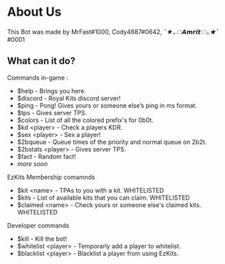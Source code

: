 # About Us

This Bot was made by MrFast#1000, Cody4687#0642, *ﾟ★｡☁𝘼𝙢𝙧𝙞𝙩☁｡★ﾟ*#0001

## What can it do?

Commands in-game :
* $help - Brings you here.
* $discord - Royal Kits discord server!
* $ping - Pong! Gives yours or someone else’s ping in ms format.
* $tps - Gives server TPS.
* $colors - List of all the colored prefix's for 0b0t.
* $kd \<player> - Check a players KDR.
* $sex \<player> - Sex a player!
* $2bqueue - Queue times of the priority and normal queue on 2b2t.
* $2bstats \<player> - Gives server TPS.
* $fact - Random fact!
* *more soon*

EzKits Membership comamnds
* $kit \<name> - TPAs to you with a kit. WHITELISTED
* $kits - List of available kits that you can claim. WHITELISTED
* $claimed \<name> - Check yours or someone else's claimed kits. WHITELISTED

Developer commands
* $kill - Kill the bot!
* $whitelist \<player> - Temporarly add a player to whitelist.
* $blacklist \<player> - Blacklist a player from using EzKits.
